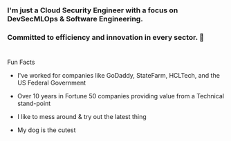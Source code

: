 ### I'm just a Cloud Security Engineer with a focus on DevSecMLOps & Software Engineering. 
### Committed to efficiency and innovation in every sector.  👋
#

Fun Facts

- I've worked for companies like GoDaddy, StateFarm, HCLTech, and the US Federal Government

- Over 10 years in Fortune 50 companies providing value from a Technical stand-point

- I like to mess around & try out the latest thing

- My dog is the cutest
<!--
**ShugLab/ShugLab** is a ✨ _special_ ✨ repository because its `README.md` (this file) appears on your GitHub profile.

Here are some ideas to get you started:

- 🔭 I’m currently working on ...
- 🌱 I’m currently learning ...
- 👯 I’m looking to collaborate on ...
- 🤔 I’m looking for help with ...
- 💬 Ask me about ...
- 📫 How to reach me: ...
- 😄 Pronouns: ...
- ⚡ Fun fact: ...
-->
